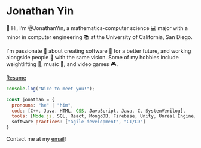 # Jonathan Yin
👋 Hi, I’m @JonathanYin, a mathematics-computer science 💻 major with a minor in computer engineering 📚 at the University of California, San Diego.

I'm passionate 💞 about creating software 👾 for a better future, and working alongside people 💼 with the same vision. Some of my hobbies include weightlifting 🦾, music 🎹, and video games 🎮. 

[Resume](jonathan_yin_resume.pdf)

```javascript
console.log("Nice to meet you!");

const jonathan = {
  pronouns: "he" | "him",
  code: [C++, Java, HTML, CSS, JavaScript, Java, C, SystemVerilog],
  tools: [Node.js, SQL, React, MongoDB, Firebase, Unity, Unreal Engine],
  software practices: ["agile development", "CI/CD"]
}
```

Contact me at my [email](mailto:joyin@ucsd.edu)! 
<!---
JonathanYin/JonathanYin is a ✨ special ✨ repository because its `README.md` (this file) appears on your GitHub profile.
You can click the Preview link to take a look at your changes.
--->
